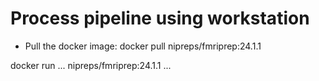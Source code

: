 Process pipeline using workstation
==================================


- Pull the docker image: docker pull nipreps/fmriprep:24.1.1


docker run ... nipreps/fmriprep:24.1.1 ...
